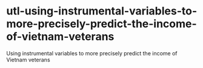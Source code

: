 # utl-using-instrumental-variables-to-more-precisely-predict-the-income-of-vietnam-veterans
Using instrumental variables to more precisely predict the income of Vietnam veterans
